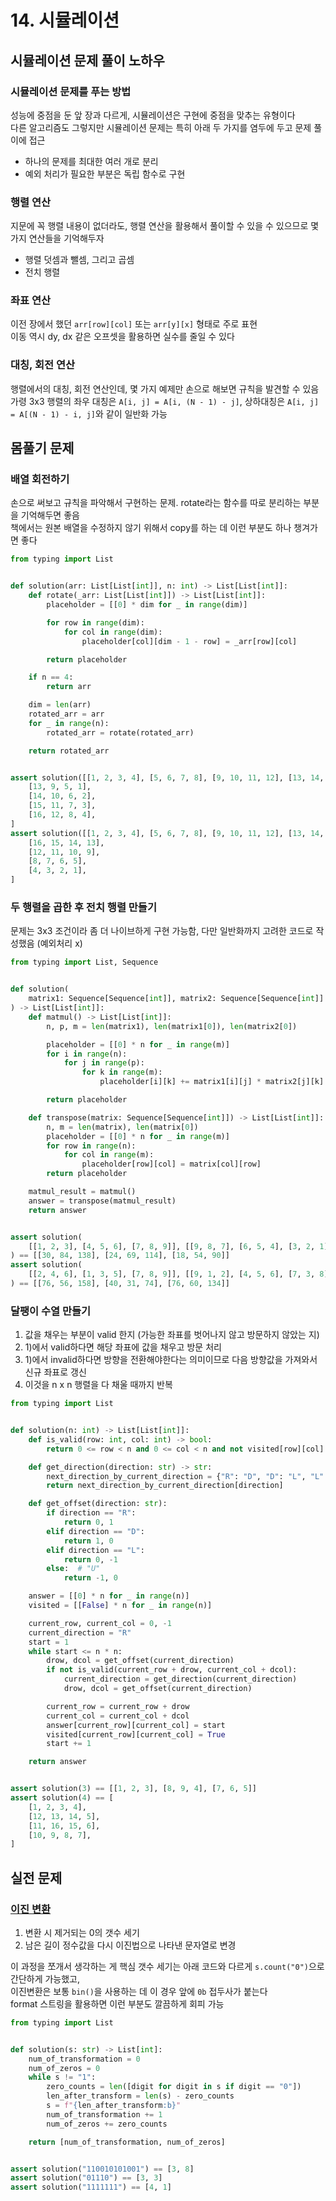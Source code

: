 # 14. 시뮬레이션

## 시뮬레이션 문제 풀이 노하우

### 시뮬레이션 문제를 푸는 방법

성능에 중점을 둔 앞 장과 다르게, 시뮬레이션은 구현에 중점을 맞추는 유형이다  
다른 알고리즘도 그렇지만 시뮬레이션 문제는 특히 아래 두 가지를 염두에 두고 문제 풀이에 접근  

- 하나의 문제를 최대한 여러 개로 분리
- 예외 처리가 필요한 부분은 독립 함수로 구현

### 행렬 연산

지문에 꼭 행렬 내용이 없더라도, 행렬 연산을 활용해서 풀이할 수 있을 수 있으므로 몇 가지 연산들을 기억해두자  

* 행렬 덧셈과 뺄셈, 그리고 곱셈
* 전치 행렬

### 좌표 연산

이전 장에서 했던 `arr[row][col]` 또는 `arr[y][x]` 형태로 주로 표현  
이동 역시 dy, dx 같은 오프셋을 활용하면 실수를 줄일 수 있다  

### 대칭, 회전 연산

행렬에서의 대칭, 회전 연산인데, 몇 가지 예제만 손으로 해보면 규칙을 발견할 수 있음  
가령 3x3 행렬의 좌우 대칭은 `A[i, j] = A[i, (N - 1) - j]`, 상하대칭은 `A[i, j] = A[(N - 1) - i, j]`와 같이 일반화 가능

## 몸풀기 문제

### 배열 회전하기

손으로 써보고 규칙을 파악해서 구현하는 문제. rotate라는 함수를 따로 분리하는 부분을 기억해두면 좋음  
책에서는 원본 배열을 수정하지 않기 위해서 copy를 하는 데 이런 부분도 하나 챙겨가면 좋다

```python
from typing import List


def solution(arr: List[List[int]], n: int) -> List[List[int]]:
    def rotate(_arr: List[List[int]]) -> List[List[int]]:
        placeholder = [[0] * dim for _ in range(dim)]

        for row in range(dim):
            for col in range(dim):
                placeholder[col][dim - 1 - row] = _arr[row][col]

        return placeholder

    if n == 4:
        return arr

    dim = len(arr)
    rotated_arr = arr
    for _ in range(n):
        rotated_arr = rotate(rotated_arr)

    return rotated_arr


assert solution([[1, 2, 3, 4], [5, 6, 7, 8], [9, 10, 11, 12], [13, 14, 15, 16]], 1) == [
    [13, 9, 5, 1],
    [14, 10, 6, 2],
    [15, 11, 7, 3],
    [16, 12, 8, 4],
]
assert solution([[1, 2, 3, 4], [5, 6, 7, 8], [9, 10, 11, 12], [13, 14, 15, 16]], 2) == [
    [16, 15, 14, 13],
    [12, 11, 10, 9],
    [8, 7, 6, 5],
    [4, 3, 2, 1],
]
```

### 두 행렬을 곱한 후 전치 행렬 만들기

문제는 3x3 조건이라 좀 더 나이브하게 구현 가능함, 다만 일반화까지 고려한 코드로 작성했음 (예외처리 x)

```python
from typing import List, Sequence


def solution(
    matrix1: Sequence[Sequence[int]], matrix2: Sequence[Sequence[int]]
) -> List[List[int]]:
    def matmul() -> List[List[int]]:
        n, p, m = len(matrix1), len(matrix1[0]), len(matrix2[0])

        placeholder = [[0] * n for _ in range(m)]
        for i in range(n):
            for j in range(p):
                for k in range(m):
                    placeholder[i][k] += matrix1[i][j] * matrix2[j][k]

        return placeholder

    def transpose(matrix: Sequence[Sequence[int]]) -> List[List[int]]:
        n, m = len(matrix), len(matrix[0])
        placeholder = [[0] * n for _ in range(m)]
        for row in range(n):
            for col in range(m):
                placeholder[row][col] = matrix[col][row]
        return placeholder

    matmul_result = matmul()
    answer = transpose(matmul_result)
    return answer


assert solution(
    [[1, 2, 3], [4, 5, 6], [7, 8, 9]], [[9, 8, 7], [6, 5, 4], [3, 2, 1]]
) == [[30, 84, 138], [24, 69, 114], [18, 54, 90]]
assert solution(
    [[2, 4, 6], [1, 3, 5], [7, 8, 9]], [[9, 1, 2], [4, 5, 6], [7, 3, 8]]
) == [[76, 56, 158], [40, 31, 74], [76, 60, 134]]
```

### 달팽이 수열 만들기

1) 값을 채우는 부분이 valid 한지 (가능한 좌표를 벗어나지 않고 방문하지 않았는 지)
2) 1)에서 valid하다면 해당 좌표에 값을 채우고 방문 처리
3) 1)에서 invalid하다면 방향을 전환해야한다는 의미이므로 다음 방향값을 가져와서 신규 좌표로 갱신
4) 이것을 n x n 행렬을 다 채울 때까지 반복

```python
from typing import List


def solution(n: int) -> List[List[int]]:
    def is_valid(row: int, col: int) -> bool:
        return 0 <= row < n and 0 <= col < n and not visited[row][col]

    def get_direction(direction: str) -> str:
        next_direction_by_current_direction = {"R": "D", "D": "L", "L": "U", "U": "R"}
        return next_direction_by_current_direction[direction]

    def get_offset(direction: str):
        if direction == "R":
            return 0, 1
        elif direction == "D":
            return 1, 0
        elif direction == "L":
            return 0, -1
        else:  # "U"
            return -1, 0

    answer = [[0] * n for _ in range(n)]
    visited = [[False] * n for _ in range(n)]

    current_row, current_col = 0, -1
    current_direction = "R"
    start = 1
    while start <= n * n:
        drow, dcol = get_offset(current_direction)
        if not is_valid(current_row + drow, current_col + dcol):
            current_direction = get_direction(current_direction)
            drow, dcol = get_offset(current_direction)

        current_row = current_row + drow
        current_col = current_col + dcol
        answer[current_row][current_col] = start
        visited[current_row][current_col] = True
        start += 1

    return answer


assert solution(3) == [[1, 2, 3], [8, 9, 4], [7, 6, 5]]
assert solution(4) == [
    [1, 2, 3, 4],
    [12, 13, 14, 5],
    [11, 16, 15, 6],
    [10, 9, 8, 7],
]
```

## 실전 문제

### [이진 변환](https://school.programmers.co.kr/learn/courses/30/lessons/70129)

1) 변환 시 제거되는 0의 갯수 세기
2) 남은 길이 정수값을 다시 이진법으로 나타낸 문자열로 변경

이 과정을 쪼개서 생각하는 게 핵심
갯수 세기는 아래 코드와 다르게 `s.count("0")`으로 간단하게 가능했고,  
이진변환은 보통 `bin()`을 사용하는 데 이 경우 앞에 `0b` 접두사가 붙는다  
format 스트링을 활용하면 이런 부분도 깔끔하게 회피 가능

```python
from typing import List


def solution(s: str) -> List[int]:
    num_of_transformation = 0
    num_of_zeros = 0
    while s != "1":
        zero_counts = len([digit for digit in s if digit == "0"])
        len_after_transform = len(s) - zero_counts
        s = f"{len_after_transform:b}"
        num_of_transformation += 1
        num_of_zeros += zero_counts

    return [num_of_transformation, num_of_zeros]


assert solution("110010101001") == [3, 8]
assert solution("01110") == [3, 3]
assert solution("1111111") == [4, 1]
```